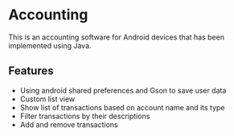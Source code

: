 # Accounting
This is an accounting software for Android devices that has been implemented using Java.

## Features
- Using android shared preferences and Gson to save user data
- Custom list view 
- Show list of transactions based on account name and its type
- Filter transactions by their descriptions
- Add and remove transactions
